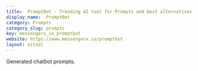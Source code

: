 ```yaml
---
title:  PromptBot - Trending AI tool for Prompts and best alternatives
display_name:  PromptBot
category: Prompts
category_slug: prompts
key: messengerx_io_promptbot
website: https://www.messengerx.io/promptbot
layout: aitool
---
```


Generated chatbot prompts.
